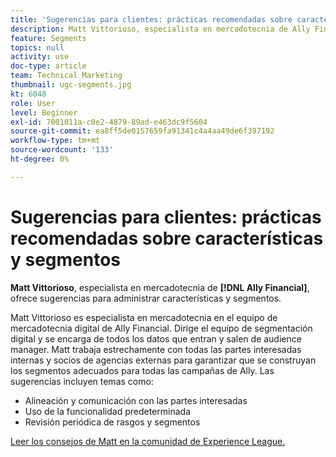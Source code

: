 ```yaml
---
title: 'Sugerencias para clientes: prácticas recomendadas sobre características y segmentos'
description: Matt Vittorioso, especialista en mercadotecnia de Ally Financial, ofrece consejos sobre la administración de características y segmentos.
feature: Segments
topics: null
activity: use
doc-type: article
team: Technical Marketing
thumbnail: ugc-segments.jpg
kt: 6048
role: User
level: Beginner
exl-id: 7001011a-c0e2-4879-89ad-e463dc9f5604
source-git-commit: ea8ff5de0157659fa91341c4a4aa49de6f397192
workflow-type: tm+mt
source-wordcount: '133'
ht-degree: 0%

---
```


# Sugerencias para clientes: prácticas recomendadas sobre características y segmentos

**Matt Vittorioso**, especialista en mercadotecnia de **[!DNL Ally Financial]**, ofrece sugerencias para administrar características y segmentos.

Matt Vittorioso es especialista en mercadotecnia en el equipo de mercadotecnia digital de Ally Financial. Dirige el equipo de segmentación digital y se encarga de todos los datos que entran y salen de audience manager. Matt trabaja estrechamente con todas las partes interesadas internas y socios de agencias externas para garantizar que se construyan los segmentos adecuados para todas las campañas de Ally. Las sugerencias incluyen temas como:

* Alineación y comunicación con las partes interesadas
* Uso de la funcionalidad predeterminada
* Revisión periódica de rasgos y segmentos

[Leer los consejos de Matt en la comunidad de Experience League.](https://experienceleaguecommunities.adobe.com/t5/adobe-audience-manager-blogs/traits-and-segments-best-practices/ba-p/367729?profile.language=es)
